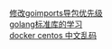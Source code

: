 [修改goimports导包优先级](./GOIMPORTS)<br>
[golang标准库的学习](./GOPKG)<br>
[docker centos 中文乱码](./DOCKER_CENTOS_LM)<br>
